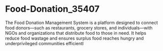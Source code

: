 # Food-Donation_35407
The Food Donation Management System is a platform designed to connect food donors—such as restaurants, grocery stores, and individuals—with NGOs and organizations that distribute food to those in need. It helps reduce food wastage and ensures surplus food reaches hungry and underprivileged communities efficientl
